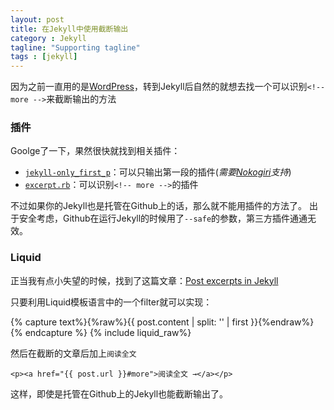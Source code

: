 ```yaml
---
layout: post
title: 在Jekyll中使用截断输出
category : Jekyll
tagline: "Supporting tagline"
tags : [jekyll]
---
```


因为之前一直用的是[WordPress](http://wordpress.org)，转到Jekyll后自然的就想去找一个可以识别`<!-- more -->`来截断输出的方法

### 插件

Goolge了一下，果然很快就找到相关插件：

-   [`jekyll-only_first_p`](https://github.com/sebcioz/jekyll-only_first_p)：可以只输出第一段的插件(*需要[Nokogiri](http://nokogiri.org/)支持*)
-   [`excerpt.rb`](https://gist.github.com/stympy/986665)：可以识别`<!-- more -->`的插件

不过如果你的Jekyll也是托管在Github上的话，那么就不能用插件的方法了。
出于安全考虑，Github在运行Jekyll的时候用了`--safe`的参数，第三方插件通通无效。
### Liquid

正当我有点小失望的时候，找到了这篇文章：[Post excerpts in Jekyll](http://foldl.me/2012/jekyll-excerpts/)

<!-- more -->

只要利用Liquid模板语言中的一个filter就可以实现：

{% capture text%}{%raw%}{{ post.content | split: '<!-- more -->' | first }}{%endraw%}{% endcapture %}
{% include liquid_raw%}

然后在截断的文章后加上`阅读全文`

    <p><a href="{{ post.url }}#more">阅读全文 →</a></p>

这样，即使是托管在Github上的Jekyll也能截断输出了。
